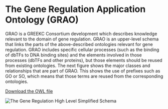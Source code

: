 
# The Gene Regulation Application Ontology (GRAO)

GRAO is a GREEKC Consortium development which describes knowledge relevant to the domain of gene regulation. GRAO is an upper-level schema that links the parts of the above-described ontologies relevant for gene regulation. GRAO includes specific cellular processes (such as the binding of dbTFs to DNA binding sites) and the elements involved in those processes (dbTFs and other proteins), but those elements should be reused from existing ontologies. The next figure shows the major classes and relationships that are part of GRAO. This shows the use of prefixes such as GO or SO, which means that those terms are reused from the corresponding ontologies.

[Download the OWL file](https://github.com/jesualdotomasfernandezbreis/greekc/edit/main/grao/grao.owl)

![The Gene Regulation High Level Simplified Schema](https://github.com/jesualdotomasfernandezbreis/greekc/edit/main/grao/grao.png "The Gene Regulation High Level Simplified Schema")




